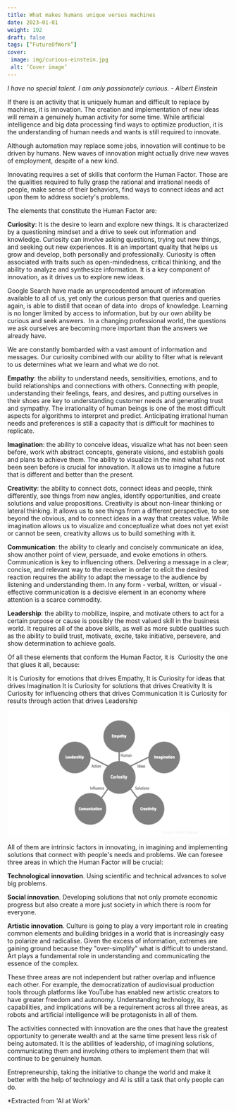 ```yaml
---
title: What makes humans unique versus machines
date: 2023–01-01
weight: 192
draft: false
tags: [“FutureOfWork”]
cover:
 image: img/curious-einstein.jpg
 alt: ‘Cover image’
---
```


_I have no special talent. I am only passionately curious._
_- Albert Einstein_

If there is an activity that is uniquely human and difficult to replace by machines, it is innovation. The creation and implementation of new ideas will remain a genuinely human activity for some time. While artificial intelligence and big data processing find ways to optimize production, it is the understanding of human needs and wants is still required to innovate.

Although automation may replace some jobs, innovation will continue to be driven by humans. New waves of innovation might actually drive new waves of employment, despite of a new kind.

Innovating requires a set of skills that conform the Human Factor. Those are the qualities required to fully grasp the rational and irrational needs of people, make sense of their behaviors, find ways to connect ideas and act upon them to address society's problems. 

The elements that constitute the Human Factor are:

**Curiosity**: It is the desire to learn and explore new things. It is characterized by a questioning mindset and a drive to seek out information and knowledge. Curiosity can involve asking questions, trying out new things, and seeking out new experiences. It is an important quality that helps us grow and develop, both personally and professionally. Curiosity is often associated with traits such as open-mindedness, critical thinking, and the ability to analyze and synthesize information. It is a key component of innovation, as it drives us to explore new ideas.

Google Search have made an unprecedented amount of information available to all of us, yet only the curious person that queries and queries again, is able to distill that ocean of data into  drops of knowledge. Learning is no longer limited by access to information, but by our own ability be curious and seek answers.  In a changing professional world, the questions we ask ourselves are becoming more important than the answers we already have.

We are constantly bombarded with a vast amount of information and messages. Our curiosity combined with our ability to filter what is relevant to us determines what we learn and what we do not.


**Empathy**: the ability to understand needs, sensitivities, emotions, and to build relationships and connections with others. Connecting with people, understanding their feelings, fears, and desires, and putting ourselves in their shoes are key to understanding customer needs and generating trust and sympathy. The irrationality of human beings is one of the most difficult aspects for algorithms to interpret and predict. Anticipating irrational human needs and preferences is still a capacity that is difficult for machines to replicate.

**Imagination**: the ability to conceive ideas, visualize what has not been seen before, work with abstract concepts, generate visions, and establish goals and plans to achieve them. The ability to visualize in the mind what has not been seen before is crucial for innovation. It allows us to imagine a future that is different and better than the present.

**Creativity**: the ability to connect dots, connect ideas and people, think differently, see things from new angles, identify opportunities, and create solutions and value propositions. Creativity is about non-linear thinking or lateral thinking. It allows us to see things from a different perspective, to see beyond the obvious, and to connect ideas in a way that creates value. While imagination allows us to visualize and conceptualize what does not yet exist or cannot be seen, creativity allows us to build something with it.


**Communication**: the ability to clearly and concisely communicate an idea, show another point of view, persuade, and evoke emotions in others. Communication is key to influencing others. Delivering a message in a clear, concise, and relevant way to the receiver in order to elicit the desired reaction requires the ability to adapt the message to the audience by listening and understanding them. In any form - verbal, written, or visual - effective communication is a decisive element in an economy where attention is a scarce commodity.

**Leadership**: the ability to mobilize, inspire, and motivate others to act for a certain purpose or cause is possibly the most valued skill in the business world. It requires all of the above skills, as well as more subtle qualities such as the ability to build trust, motivate, excite, take initiative, persevere, and show determination to achieve goals.

Of all these elements that conform the Human Factor, it is  Curiosity the one that glues it all, because:

It is Curiosity for emotions that drives Empathy,
It is Curiosity for ideas that drives Imagination
It is Curiosity for solutions that drives Creativity
It is Curiosity for influencing others that drives Communication
It is Curiosity for results through action that drives Leadership

![Cover](/img/human-factor.jpg)

All of them are intrinsic factors in innovating, in imagining and implementing solutions that connect with people's needs and problems. We can foresee three areas in which the Human Factor will be crucial:

**Technological innovation**. Using scientific and technical advances to solve big problems.

**Social innovation**. Developing solutions that not only promote economic progress but also create a more just society in which there is room for everyone.

**Artistic innovation**. Culture is going to play a very important role in creating common elements and building bridges in a world that is increasingly easy to polarize and radicalise. Given the excess of information, extremes are gaining ground because they "over-simplify" what is difficult to understand. Art plays a fundamental role in understanding and communicating the essence of the complex.

These three areas are not independent but rather overlap and influence each other. For example, the democratization of audiovisual production tools through platforms like YouTube has enabled new artistic creators to have greater freedom and autonomy. Understanding technology, its capabilities, and implications will be a requirement across all three areas, as robots and artificial intelligence will be protagonists in all of them.

The activities connected with innovation are the ones that have the greatest opportunity to generate wealth and at the same time present less risk of being automated. It is the abilities of leadership, of imagining solutions, communicating them and involving others to implement them that will continue to be genuinely human.

Entrepreneurship, taking the initiative to change the world and make it better with the help of technology and AI is still a task that only people can do.

*Extracted from 'AI at Work'
